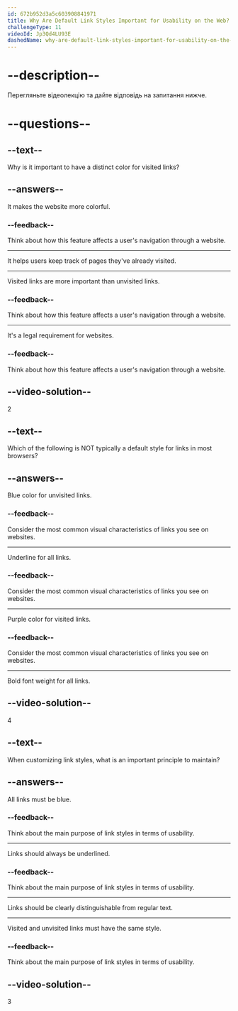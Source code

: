 ```yaml
---
id: 672b952d3a5c603908841971
title: Why Are Default Link Styles Important for Usability on the Web?
challengeType: 11
videoId: Jp3Qd4LU93E
dashedName: why-are-default-link-styles-important-for-usability-on-the-web
---
```


# --description--

Перегляньте відеолекцію та дайте відповідь на запитання нижче.

# --questions--

## --text--

Why is it important to have a distinct color for visited links?

## --answers--

It makes the website more colorful.

### --feedback--

Think about how this feature affects a user's navigation through a website.

---

It helps users keep track of pages they've already visited.

---

Visited links are more important than unvisited links.

### --feedback--

Think about how this feature affects a user's navigation through a website.

---

It's a legal requirement for websites.

### --feedback--

Think about how this feature affects a user's navigation through a website.

## --video-solution--

2

## --text--

Which of the following is NOT typically a default style for links in most browsers?

## --answers--

Blue color for unvisited links.

### --feedback--

Consider the most common visual characteristics of links you see on websites.

---

Underline for all links.

### --feedback--

Consider the most common visual characteristics of links you see on websites.

---

Purple color for visited links.

### --feedback--

Consider the most common visual characteristics of links you see on websites.

---

Bold font weight for all links.

## --video-solution--

4

## --text--

When customizing link styles, what is an important principle to maintain?

## --answers--

All links must be blue.

### --feedback--

Think about the main purpose of link styles in terms of usability.

---

Links should always be underlined.

### --feedback--

Think about the main purpose of link styles in terms of usability.

---

Links should be clearly distinguishable from regular text.

---

Visited and unvisited links must have the same style.

### --feedback--

Think about the main purpose of link styles in terms of usability.

## --video-solution--

3
